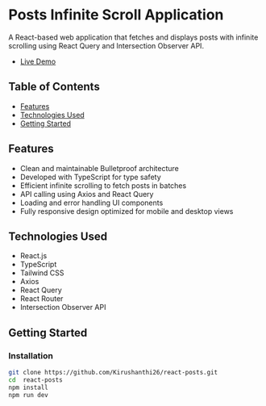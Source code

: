 # Posts Infinite Scroll Application

A React-based web application that fetches and displays posts with infinite scrolling using React Query and Intersection Observer API.

- [Live Demo](https://react-posts-dd.netlify.app)

## Table of Contents

- [Features](#features)
- [Technologies Used](#technologies-used)
- [Getting Started](#getting-started)

## Features

- Clean and maintainable Bulletproof architecture
- Developed with TypeScript for type safety
- Efficient infinite scrolling to fetch posts in batches
- API calling using Axios and React Query
- Loading and error handling UI components
- Fully responsive design optimized for mobile and desktop views

## Technologies Used

- React.js
- TypeScript
- Tailwind CSS
- Axios
- React Query
- React Router
- Intersection Observer API

## Getting Started

### Installation

```bash
git clone https://github.com/Kirushanthi26/react-posts.git
cd  react-posts
npm install
npm run dev
```
